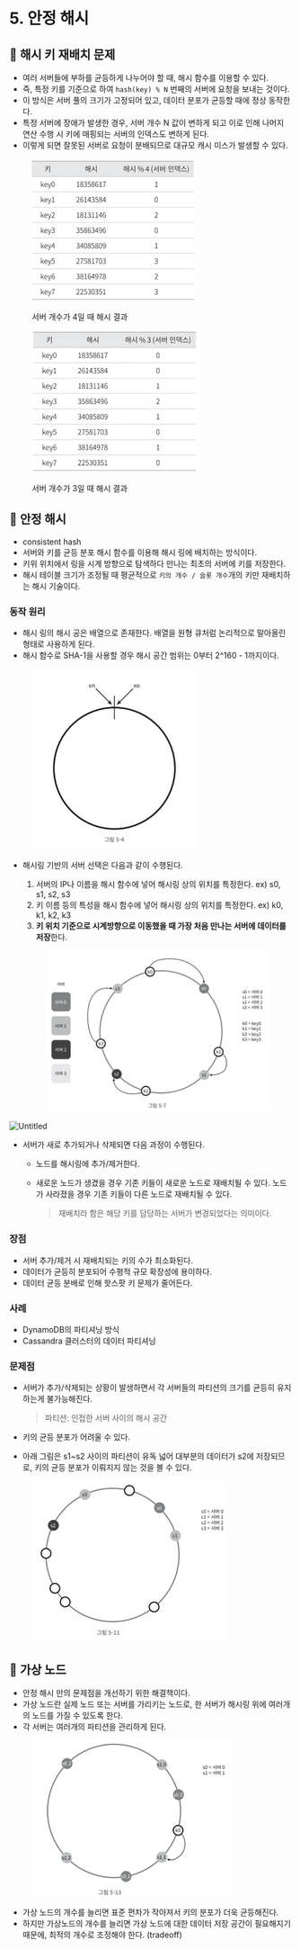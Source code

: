 # 5. 안정 해시

## 💬 해시 키 재배치 문제

* 여러 서버들에 부하를 균등하게 나누어야 할 때, 해시 함수를 이용할 수 있다.
* 즉, 특정 키를 기준으로 하여 `hash(key) % N` 번째의 서버에 요청을 보내는 것이다.
* 이 방식은 서버 풀의 크기가 고정되어 있고, 데이터 분포가 균등할 때에 정상 동작한다.
* 특정 서버에 장애가 발생한 경우, 서버 개수 N 값이 변하게 되고 이로 인해 나머지 연산 수행 시 키에 매핑되는 서버의 인덱스도 변하게 된다.
* 이렇게 되면 잘못된 서버로 요청이 분배되므로 대규모 캐시 미스가 발생할 수 있다.

<figure><img src="../.gitbook/assets/image (14).png" alt=""><figcaption><p>서버 개수가 4일 때 해시 결과</p></figcaption></figure>

<figure><img src="../.gitbook/assets/image (15).png" alt=""><figcaption><p>서버 개수가 3일 때 해시 결과</p></figcaption></figure>

## 💬 안정 해시

* consistent hash
* 서버와 키를 균등 분포 해시 함수를 이용해 해시 링에 배치하는 방식이다.
* 키위 위치에서 링을 시계 방향으로 탐색하다 만나는 최초의 서버에 키를 저장한다.
* 해시 테이블 크기가 조정될 때 평균적으로 `키의 개수 / 슬롯 개수`개의 키만 재배치하는 해시 기술이다.

### 동작 원리

* 해시 링의 해시 공은 배열으로 존재한다. 배열을 원형 큐처럼 논리적으로 말아올린 형태로 사용하게 된다.
* 해시 함수로 SHA-1을 사용할 경우 해시 공간 범위는 0부터 2^160 - 1까지이다.

<figure><img src="../.gitbook/assets/image (10).png" alt=""><figcaption></figcaption></figure>

*   해시링 기반의 서버 선택은 다음과 같이 수행된다.

    1. 서버의 IP나 이름을 해시 함수에 넣어 해시링 상의 위치를 특정한다. ex) s0, s1, s2, s3
    2. 키 이름 등의 특성을 해시 함수에 넣어 해시링 상의 위치를 특정한다. ex) k0, k1, k2, k3
    3. **키 위치 기준으로 시계방향으로 이동했을 때 가장 처음 만나는 서버에 데이터를 저장**한다.

    <figure><img src="../.gitbook/assets/image (11).png" alt=""><figcaption></figcaption></figure>

![Untitled](https://s3-us-west-2.amazonaws.com/secure.notion-static.com/78dc4893-eae4-46c0-919a-869f201292d9/Untitled.png)

* 서버가 새로 추가되거나 삭제되면 다음 과정이 수행된다.
  * 노드를 해시링에 추가/제거한다.
  *   새로운 노드가 생겼을 경우 기존 키들이 새로운 노드로 재배치될 수 있다. 노드가 사라졌을 경우 기존 키들이 다른 노드로 재배치될 수 있다.

      > 재배치라 함은 해당 키를 담당하는 서버가 변경되었다는 의미이다.

### 장점

* 서버 추가/제거 시 재배치되는 키의 수가 최소화된다.
* 데이터가 균등히 분포되어 수평적 규모 확장성에 용이하다.
* 데이터 균등 분배로 인해 핫스팟 키 문제가 줄어든다.

### 사례

* DynamoDB의 파티셔닝 방식
* Cassandra 클러스터의 데이터 파티셔닝

### 문제점

*   서버가 추가/삭제되는 상황이 발생하면서 각 서버들의 파티션의 크기를 균등히 유지하는게 불가능해진다.

    > 파티션: 인접한 서버 사이의 해시 공간
* 키의 균등 분포가 어려울 수 있다.
* 아래 그림은 s1\~s2 사이의 파티션이 유독 넓어 대부분의 데이터가 s2에 저장되므로, 키의 균등 분포가 이뤄지지 않는 것을 볼 수 있다.

<figure><img src="../.gitbook/assets/image (12).png" alt=""><figcaption></figcaption></figure>

## 💬 가상 노드

* 안정 해시 만의 문제점을 개선하기 위한 해결책이다.
* 가상 노드란 실제 노드 또는 서버를 가리키는 노드로, 한 서버가 해시링 위에 여러개의 노드를 가질 수 있도록 한다.
* 각 서버는 여러개의 파티션을 관리하게 된다.

<figure><img src="../.gitbook/assets/image (13).png" alt=""><figcaption></figcaption></figure>

* 가상 노드의 개수를 늘리면 표준 편차가 작아져서 키의 분포가 더욱 균등해진다.
* 하지만 가상노드의 개수를 늘리면 가상 노드에 대한 데이터 저장 공간이 필요해지기 때문에, 최적의 개수로 조정해야 한다. (tradeoff)
